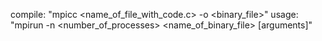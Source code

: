 compile:    "mpicc <name_of_file_with_code.c> -o <binary_file>"
usage:      "mpirun -n <number_of_processes> <name_of_binary_file> [arguments]"
